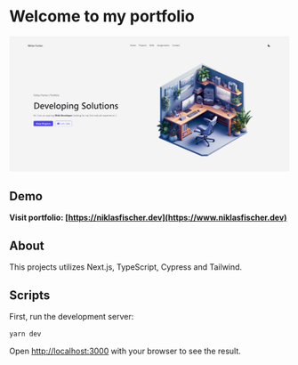 # Welcome to my portfolio

<a href="https://www.niklasfischer.dev" rel='noreferrer' >
  <!-- <p align="center" id="hero-image">
    <img src="./.github/assets/hero-section-dark.png">
  </p> -->
  <p align="center" id="hero-image">

  <picture>
    <source media="(prefers-color-scheme: dark)" srcset="./.github/assets/hero-section-dark.png">
    <source media="(prefers-color-scheme: light)" srcset="./.github/assets/hero-section.png">
    <img alt="Image of hero section for portfolio website." src="./.github/assets/hero-section.png">
  </picture>
  </p>
</a>

## Demo

**Visit portfolio: [https://niklasfischer.dev](https://www.niklasfischer.dev)**

## About

This projects utilizes Next.js, TypeScript, Cypress and Tailwind.

## Scripts

First, run the development server:

```bash
yarn dev
```

Open [http://localhost:3000](http://localhost:3000) with your browser to see the result.
